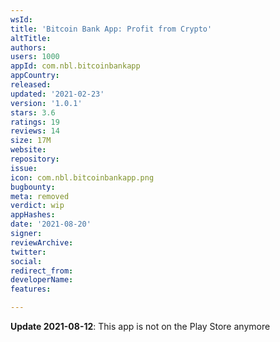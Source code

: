 ```yaml
---
wsId: 
title: 'Bitcoin Bank App: Profit from Crypto'
altTitle: 
authors: 
users: 1000
appId: com.nbl.bitcoinbankapp
appCountry: 
released: 
updated: '2021-02-23'
version: '1.0.1'
stars: 3.6
ratings: 19
reviews: 14
size: 17M
website: 
repository: 
issue: 
icon: com.nbl.bitcoinbankapp.png
bugbounty: 
meta: removed
verdict: wip
appHashes: 
date: '2021-08-20'
signer: 
reviewArchive: 
twitter: 
social: 
redirect_from: 
developerName: 
features: 

---
```


**Update 2021-08-12**: This app is not on the Play Store anymore
